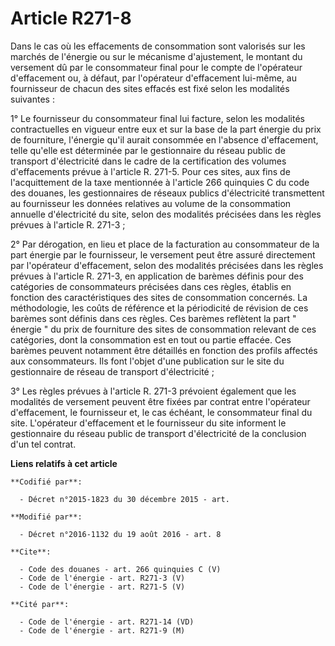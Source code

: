 # Article R271-8

Dans le cas où les effacements de consommation sont valorisés sur les marchés de l'énergie ou sur le mécanisme d'ajustement,
le montant du versement dû par le consommateur final pour le compte de l'opérateur d'effacement ou, à défaut, par l'opérateur
d'effacement lui-même, au fournisseur de chacun des sites effacés est fixé selon les modalités suivantes : 

1° Le fournisseur du consommateur final lui facture, selon les modalités contractuelles en vigueur entre eux et sur la base
de la part énergie du prix de fourniture, l'énergie qu'il aurait consommée en l'absence d'effacement, telle qu'elle est
déterminée par le gestionnaire du réseau public de transport d'électricité dans le cadre de la certification des volumes
d'effacements prévue à l'article R. 271-5. Pour ces sites, aux fins de l'acquittement de la taxe mentionnée à l'article 266
quinquies C du code des douanes, les gestionnaires de réseaux publics d'électricité transmettent au fournisseur les données
relatives au volume de la consommation annuelle d'électricité du site, selon des modalités précisées dans les règles prévues
à l'article R. 271-3 ; 

2° Par dérogation, en lieu et place de la facturation au consommateur de la part énergie par le fournisseur, le versement
peut être assuré directement par l'opérateur d'effacement, selon des modalités précisées dans les règles prévues à l'article
R. 271-3, en application de barèmes définis pour des catégories de consommateurs précisées dans ces règles, établis en
fonction des caractéristiques des sites de consommation concernés. La méthodologie, les coûts de référence et la périodicité
de révision de ces barèmes sont définis dans ces règles. Ces barèmes reflètent la part " énergie " du prix de fourniture des
sites de consommation relevant de ces catégories, dont la consommation est en tout ou partie effacée. Ces barèmes peuvent
notamment être détaillés en fonction des profils affectés aux consommateurs. Ils font l'objet d'une publication sur le site
du gestionnaire de réseau de transport d'électricité ; 

3° Les règles prévues à l'article R. 271-3 prévoient également que les modalités de versement peuvent être fixées par contrat
entre l'opérateur d'effacement, le fournisseur et, le cas échéant, le consommateur final du site. L'opérateur d'effacement et
le fournisseur du site informent le gestionnaire du réseau public de transport d'électricité de la conclusion d'un tel
contrat.

**Liens relatifs à cet article**

	**Codifié par**:

	  - Décret n°2015-1823 du 30 décembre 2015 - art.

	**Modifié par**:

	  - Décret n°2016-1132 du 19 août 2016 - art. 8

	**Cite**:

	  - Code des douanes - art. 266 quinquies C (V)
	  - Code de l'énergie - art. R271-3 (V)
	  - Code de l'énergie - art. R271-5 (V)

	**Cité par**:

	  - Code de l'énergie - art. R271-14 (VD)
	  - Code de l'énergie - art. R271-9 (M)
